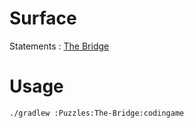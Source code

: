 # Surface

Statements : [The Bridge](https://www.codingame.com/training/hard/the-bridge-episode-2)

# Usage 

```bash
./gradlew :Puzzles:The-Bridge:codingame
```